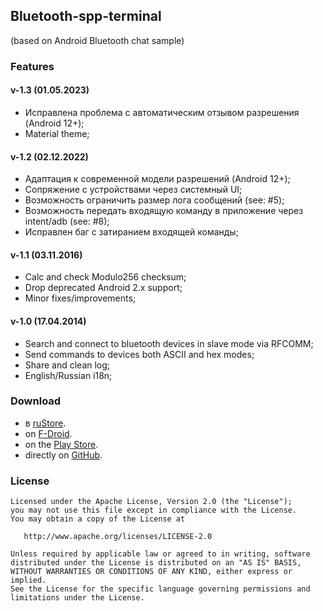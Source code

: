 ## Bluetooth-spp-terminal
(based on Android Bluetooth chat sample)

### Features
#### v-1.3 (01.05.2023)
* Исправлена проблема с автоматическим отзывом разрешения (Android 12+);
* Material theme;

#### v-1.2 (02.12.2022)
 * Адаптация к современной модели разрешений (Android 12+);
 * Сопряжение с устройствами через системный UI;
 * Возможность ограничить размер лога сообщений (see: #5);
 * Возможность передать входящую команду в приложение через intent/adb (see: #8);
 * Исправлен баг с затиранием входящей команды;

#### v-1.1 (03.11.2016)
 * Calc and check Modulo256 checksum;
 * Drop deprecated Android 2.x support;
 * Minor fixes/improvements;

#### v-1.0 (17.04.2014)
 * Search and connect to bluetooth devices in slave mode via RFCOMM;
 * Send commands to devices both ASCII and hex modes;
 * Share and clean log;
 * English/Russian i18n;
 

### Download
* в [ruStore](https://apps.rustore.ru/app/ru.sash0k.bluetooth_terminal).
* on [F-Droid](https://f-droid.org/repository/browse/?fdid=ru.sash0k.bluetooth_terminal).
* on the [Play Store](https://play.google.com/store/apps/details?id=ru.sash0k.bluetooth_terminal).
* directly on [GitHub](https://github.com/Sash0k/bluetooth-spp-terminal/releases).

### License


    Licensed under the Apache License, Version 2.0 (the "License");
    you may not use this file except in compliance with the License.
    You may obtain a copy of the License at

       http://www.apache.org/licenses/LICENSE-2.0

    Unless required by applicable law or agreed to in writing, software
    distributed under the License is distributed on an "AS IS" BASIS,
    WITHOUT WARRANTIES OR CONDITIONS OF ANY KIND, either express or implied.
    See the License for the specific language governing permissions and
    limitations under the License.
